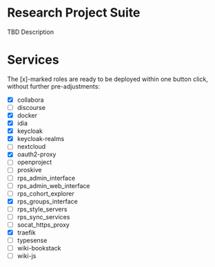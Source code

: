 # Research Project Suite

TBD Description

# Services

The [x]-marked roles are ready to be deployed within one button click, without further pre-adjustments:

- [x] collabora
- [ ] discourse
- [x] docker
- [x] idia
- [x] keycloak
- [x] keycloak-realms
- [ ] nextcloud
- [x] oauth2-proxy
- [ ] openproject
- [ ] proskive
- [ ] rps_admin_interface
- [ ] rps_admin_web_interface
- [ ] rps_cohort_explorer
- [x] rps_groups_interface
- [ ] rps_style_servers
- [ ] rps_sync_services
- [ ] socat_https_proxy
- [x] traefik
- [ ] typesense
- [ ] wiki-bookstack
- [ ] wiki-js
